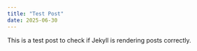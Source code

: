 ```yaml
---
title: "Test Post"
date: 2025-06-30
---
```

This is a test post to check if Jekyll is rendering posts correctly.
